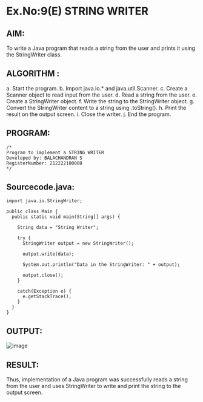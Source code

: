 # Ex.No:9(E) STRING WRITER

## AIM:
To write a Java program that reads a string from the user and prints it using the StringWriter class.
## ALGORITHM :

a.	Start the program.
b.	Import java.io.* and java.util.Scanner.
c.	Create a Scanner object to read input from the user.
d.	Read a string from the user.
e.	Create a StringWriter object.
f.	Write the string to the StringWriter object.
g.	Convert the StringWriter content to a string using .toString().
h.	Print the result on the output screen.
i.	Close the writer.
j.	End the program.


## PROGRAM:
 ```
/*
Program to implement a STRING WRITER
Developed by: BALACHANDRAN S
RegisterNumber: 212222100008
*/
```

## Sourcecode.java:
```
import java.io.StringWriter;

public class Main {
  public static void main(String[] args) {

    String data = "String Writer";

    try {
      StringWriter output = new StringWriter();

      output.write(data);

      System.out.println("Data in the StringWriter: " + output);

      output.close();
    }

    catch(Exception e) {
      e.getStackTrace();
    }
  }
}
```

## OUTPUT:

![image](https://github.com/user-attachments/assets/91e15a0b-ae43-4532-9754-cce807af2c07)


## RESULT:
Thus, implementation of  a Java program was successfully reads a string from the user and uses StringWriter to write and print the string to the output screen.
